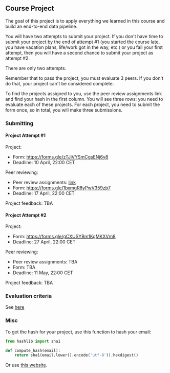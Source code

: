 ## Course Project

The goal of this project is to apply everything we learned
in this course and build an end-to-end data pipeline.

You will have two attempts to submit your project. If you don't have 
time to submit your project by the end of attempt #1 (you started the 
course late, you have vacation plans, life/work got in the way, etc.)
or you fail your first attempt, 
then you will have a second chance to submit your project as attempt
#2. 

There are only two attempts.

Remember that to pass the project, you must evaluate 3 peers. If you don't do that,
your project can't be considered complete.

To find the projects assigned to you, use the peer review assignments link 
and find your hash in the first column. You will see three rows: you need to evaluate 
each of these projects. For each project, you need to submit the form once,
so in total, you will make three submissions. 


### Submitting

#### Project Attempt #1

Project:

* Form: https://forms.gle/zTJiVYSmCgsENj6y8
* Deadline: 10 April, 22:00 CET

Peer reviewing:

* Peer review assignments: [link](https://docs.google.com/spreadsheets/d/e/2PACX-1vRYQ0A9C7AkRK-YPSFhqaRMmuPR97QPfl2PjI8n11l5jntc6YMHIJXVVS0GQNqAYIGwzyevyManDB08/pubhtml?gid=0&single=true)
* Form: https://forms.gle/1bxmgR8yPwV359zb7
* Deadline: 17 April, 22:00 CET

Project feedback: TBA

#### Project Attempt #2

Project:

* Form: https://forms.gle/gCXUSYBm1KgMKXVm8
* Deadline: 27 April, 22:00 CET

Peer reviewing:

* Peer review assignments: TBA
* Form: TBA
* Deadline: 11 May, 22:00 CET

Project feedback: TBA

### Evaluation criteria

See [here](../../week_7_project/README.md)


### Misc

To get the hash for your project, use this function to hash your email:

```python
from hashlib import sha1

def compute_hash(email):
    return sha1(email.lower().encode('utf-8')).hexdigest()
```

Or use [this website](http://www.sha1-online.com/). 
